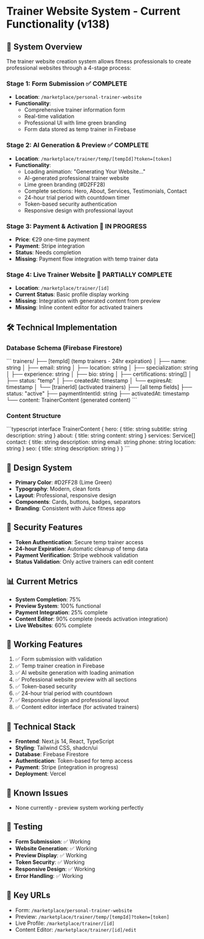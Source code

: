 # Trainer Website System - Current Functionality (v138)

## 🎯 System Overview
The trainer website creation system allows fitness professionals to create professional websites through a 4-stage process:

### Stage 1: Form Submission ✅ COMPLETE
- **Location**: `/marketplace/personal-trainer-website`
- **Functionality**: 
  - Comprehensive trainer information form
  - Real-time validation
  - Professional UI with lime green branding
  - Form data stored as temp trainer in Firebase

### Stage 2: AI Generation & Preview ✅ COMPLETE
- **Location**: `/marketplace/trainer/temp/[tempId]?token=[token]`
- **Functionality**:
  - Loading animation: "Generating Your Website..."
  - AI-generated professional trainer website
  - Lime green branding (#D2FF28)
  - Complete sections: Hero, About, Services, Testimonials, Contact
  - 24-hour trial period with countdown timer
  - Token-based security authentication
  - Responsive design with professional layout

### Stage 3: Payment & Activation 🔄 IN PROGRESS
- **Price**: €29 one-time payment
- **Payment**: Stripe integration
- **Status**: Needs completion
- **Missing**: Payment flow integration with temp trainer data

### Stage 4: Live Trainer Website 🔄 PARTIALLY COMPLETE
- **Location**: `/marketplace/trainer/[id]`
- **Current Status**: Basic profile display working
- **Missing**: Integration with generated content from preview
- **Missing**: Inline content editor for activated trainers

## 🛠️ Technical Implementation

### Database Schema (Firebase Firestore)
\`\`\`
trainers/
├── [tempId] (temp trainers - 24hr expiration)
│   ├── name: string
│   ├── email: string
│   ├── location: string
│   ├── specialization: string
│   ├── experience: string
│   ├── bio: string
│   ├── certifications: string[]
│   ├── status: "temp"
│   ├── createdAt: timestamp
│   └── expiresAt: timestamp
│
└── [trainerId] (activated trainers)
    ├── [all temp fields]
    ├── status: "active"
    ├── paymentIntentId: string
    ├── activatedAt: timestamp
    └── content: TrainerContent (generated content)
\`\`\`

### Content Structure
\`\`\`typescript
interface TrainerContent {
  hero: {
    title: string
    subtitle: string  
    description: string
  }
  about: {
    title: string
    content: string
  }
  services: Service[]
  contact: {
    title: string
    description: string
    email: string
    phone: string
    location: string
  }
  seo: {
    title: string
    description: string
  }
}
\`\`\`

## 🎨 Design System
- **Primary Color**: #D2FF28 (Lime Green)
- **Typography**: Modern, clean fonts
- **Layout**: Professional, responsive design
- **Components**: Cards, buttons, badges, separators
- **Branding**: Consistent with Juice fitness app

## 🔐 Security Features
- **Token Authentication**: Secure temp trainer access
- **24-hour Expiration**: Automatic cleanup of temp data
- **Payment Verification**: Stripe webhook validation
- **Status Validation**: Only active trainers can edit content

## 📊 Current Metrics
- **System Completion**: 75%
- **Preview System**: 100% functional
- **Payment Integration**: 25% complete
- **Content Editor**: 90% complete (needs activation integration)
- **Live Websites**: 60% complete

## 🚀 Working Features
1. ✅ Form submission with validation
2. ✅ Temp trainer creation in Firebase
3. ✅ AI website generation with loading animation
4. ✅ Professional website preview with all sections
5. ✅ Token-based security
6. ✅ 24-hour trial period with countdown
7. ✅ Responsive design and professional layout
8. ✅ Content editor interface (for activated trainers)

## 🔧 Technical Stack
- **Frontend**: Next.js 14, React, TypeScript
- **Styling**: Tailwind CSS, shadcn/ui
- **Database**: Firebase Firestore
- **Authentication**: Token-based for temp access
- **Payment**: Stripe (integration in progress)
- **Deployment**: Vercel

## 🐛 Known Issues
- None currently - preview system working perfectly

## 📝 Testing
- **Form Submission**: ✅ Working
- **Website Generation**: ✅ Working  
- **Preview Display**: ✅ Working
- **Token Security**: ✅ Working
- **Responsive Design**: ✅ Working
- **Error Handling**: ✅ Working

## 🔗 Key URLs
- Form: `/marketplace/personal-trainer-website`
- Preview: `/marketplace/trainer/temp/[tempId]?token=[token]`
- Live Profile: `/marketplace/trainer/[id]`
- Content Editor: `/marketplace/trainer/[id]/edit`
